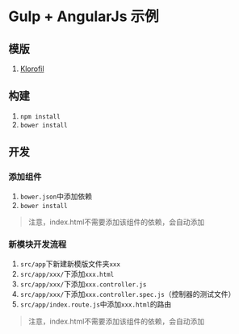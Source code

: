 # Gulp + AngularJs 示例

## 模版
1. [Klorofil](http://www.cssmoban.com/cssthemes/6700.shtml)

## 构建
1. ```npm install```
2. ```bower install```

## 开发
### 添加组件
1. ```bower.json```中添加依赖
2. ```bower install```

> 注意，index.html不需要添加该组件的依赖，会自动添加

### 新模块开发流程
1. ```src/app```下新建新模版文件夹```xxx```
2. ```src/app/xxx/```下添加```xxx.html```
3. ```src/app/xxx/```下添加```xxx.controller.js```
4. ```src/app/xxx/```下添加```xxx.controller.spec.js```（控制器的测试文件）
5. ```src/app/index.route.js```中添加```xxx.html```的路由

> 注意，index.html不需要添加该组件的依赖，会自动添加
